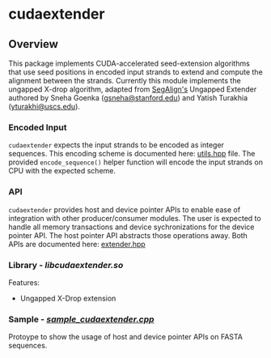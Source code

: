 # cudaextender

## Overview
This package implements CUDA-accelerated seed-extension algorithms that use seed positions in 
encoded input strands to extend and compute the alignment between the strands. 
Currently this module implements the ungapped X-drop algorithm, adapted from 
[SegAlign's](https://github.com/gsneha26/SegAlign) Ungapped Extender authored by 
Sneha Goenka (gsneha@stanford.edu) and Yatish Turakhia (yturakhi@uscs.edu).

### Encoded Input
`cudaextender` expects the input strands to be encoded as integer sequences. 
This encoding scheme is documented here: [utils.hpp](include/claraparabricks/genomeworks/cudaextender/utils.hpp)
file. The provided `encode_sequence()` helper function will encode the input strands on CPU with
the expected scheme. 

### API
`cudaextender` provides host and device pointer APIs to enable ease of integration with other
producer/consumer modules. The user is expected to handle all memory transactions and device
sychronizations for the device pointer API. The host pointer API abstracts those operations away.
Both APIs are documented here: [extender.hpp](include/claraparabricks/genomeworks/cudaextender/extender.hpp)

### Library - *libcudaextender.so*
Features:
* Ungapped X-Drop extension

### Sample - *[sample_cudaextender.cpp](samples/sample_cudaextender.cpp)*
Protoype to show the usage of host and device pointer APIs on FASTA sequences.
